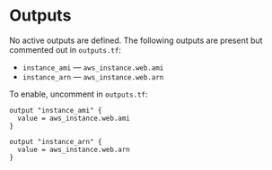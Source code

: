# Outputs

No active outputs are defined. The following outputs are present but commented out in `outputs.tf`:

- `instance_ami` — `aws_instance.web.ami`
- `instance_arn` — `aws_instance.web.arn`

To enable, uncomment in `outputs.tf`:

```hcl
output "instance_ami" {
  value = aws_instance.web.ami
}

output "instance_arn" {
  value = aws_instance.web.arn
}
```

